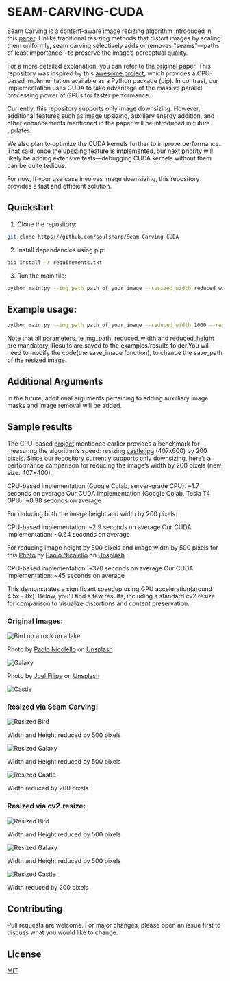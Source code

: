 # SEAM-CARVING-CUDA

Seam Carving is a content-aware image resizing algorithm introduced in this [paper](https://perso.crans.org/frenoy/matlab2012/seamcarving.pdf). Unlike traditional resizing methods that distort images by scaling them uniformly, seam carving selectively adds or removes "seams"—paths of least importance—to preserve the image’s perceptual quality.

For a more detailed explanation, you can refer to the [original paper](https://perso.crans.org/frenoy/matlab2012/seamcarving.pdf). This repository was inspired by this [awesome project](https://github.com/li-plus/seam-carving), which provides a CPU-based implementation available as a Python package (pip). In contrast, our implementation uses CUDA to take advantage of the massive parallel processing power of GPUs for faster performance.

Currently, this repository supports only image downsizing. However, additional features such as image upsizing, auxiliary energy addition, and other enhancements mentioned in the paper will be introduced in future updates.

We also plan to optimize the CUDA kernels further to improve performance. That said, once the upsizing feature is implemented, our next priority will likely be adding extensive tests—debugging CUDA kernels without them can be quite tedious.

For now, if your use case involves image downsizing, this repository provides a fast and efficient solution.


## Quickstart

1. Clone the repository:

```bash
git clone https://github.com/soulsharp/Seam-Carving-CUDA
```

2. Install dependencies using pip:

```bash
pip install -r requirements.txt
```

3. Run the main file:

```bash
python main.py --img_path path_of_your_image --resized_width reduced_width --resized_height reduced_height
```

## Example usage:  
```bash
python main.py --img_path path_of_your_image --reduced_width 1000 --reduced_height 1000
```

Note that all parameters, ie img_path, reduced_width and reduced_height are mandatory. Results are saved to the examples/results folder.You will need to modify the code(the save_image function), to change the save_path of the resized image.

## Additional Arguments  

In the future, additional arguments pertaining to adding auxilliary image masks and image removal will be added.

## Sample results

The CPU-based [project](https://github.com/li-plus/seam-carving) mentioned earlier provides a benchmark for measuring the algorithm’s speed: resizing [castle.jpg](examples/images/castle.jpg) (407x600) by 200 pixels. Since our repository currently supports only downsizing, here’s a performance comparison for reducing the image’s width by 200 pixels (new size: 407×400).

CPU-based implementation (Google Colab, server-grade CPU): ~1.7 seconds on average
Our CUDA implementation (Google Colab, Tesla T4 GPU): ~0.38 seconds on average

For reducing both the image height and width by 200 pixels:

CPU-based implementation: ~2.9 seconds on average
Our CUDA implementation: ~0.64 seconds on average

For reducing image height by 500 pixels and image width by 500 pixels for this [Photo]() by <a href="https://unsplash.com/@paul_nic?utm_content=creditCopyText&utm_medium=referral&utm_source=unsplash">Paolo Nicolello</a> on <a href="https://unsplash.com/photos/selective-focus-photo-of-mandarin-duck-pifFRCiSK3E?utm_content=creditCopyText&utm_medium=referral&utm_source=unsplash">Unsplash</a> :

CPU-based implementation: ~370 seconds on average
Our CUDA implementation: ~45 seconds on average
      
This demonstrates a significant speedup using GPU acceleration(around 4.5x - 8x). Below, you’ll find a few results, including a standard cv2.resize for comparison to visualize distortions and content preservation.

### Original Images: 

![Bird on a rock on a lake](results/images/manas-manikoth-t3BPY1BCAAc-unsplash_resized.jpg)  

Photo by <a href="https://unsplash.com/@paul_nic?utm_content=creditCopyText&utm_medium=referral&utm_source=unsplash">Paolo Nicolello</a> on <a href="https://unsplash.com/photos/selective-focus-photo-of-mandarin-duck-pifFRCiSK3E?utm_content=creditCopyText&utm_medium=referral&utm_source=unsplash">Unsplash</a>
      
      
![Galaxy](examples/images/joel-filipe-QwoNAhbmLLo-unsplash.jpg)

Photo by <a href="https://unsplash.com/@joelfilip?utm_content=creditCopyText&utm_medium=referral&utm_source=unsplash">Joel Filipe</a> on <a href="https://unsplash.com/photos/multicolored-abstract-painting-QwoNAhbmLLo?utm_content=creditCopyText&utm_medium=referral&utm_source=unsplash">Unsplash</a>

![Castle](examples/images/castle.jpg)
      

### Resized via Seam Carving:

![Resized Bird](examples/results/Resized_paolo-nicolello-pifFRCiSK3E-unsplash.jpg) 

Width and Height reduced by 500 pixels

![Resized Galaxy](examples/results/Resized_joel-filipe-QwoNAhbmLLo-unsplash.jpg)

Width and Height reduced by 500 pixels

![Resized Castle](examples/results/Resized_castle.jpg)

Width reduced by 200 pixels

### Resized via cv2.resize:

![Resized Bird](examples/cv2_resize/cv2_resized_bird.jpg)

Width and Height reduced by 500 pixels

![Resized Galaxy](examples/cv2_resize/cv_resized_galaxy.jpg)

Width and Height reduced by 500 pixels

![Resized Castle](examples/cv2_resize/cv_resized_castle.jpg)

Width reduced by 200 pixels

## Contributing

Pull requests are welcome. For major changes, please open an issue first
to discuss what you would like to change.

## License

[MIT](https://choosealicense.com/licenses/mit/)